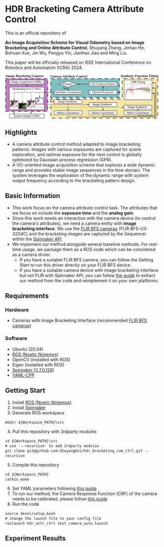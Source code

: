 <!--
 * @Author: Shuyang Zhang
 * @Date: 2024-02-29 17:04:28
 * @LastEditors: ShuyangUni shuyang.zhang1995@gmail.com
 * @LastEditTime: 2024-03-02 18:49:25
 * @Description: 
 * 
 * Copyright (c) 2024 by Shuyang Zhang, All Rights Reserved. 
-->
# HDR Bracketing Camera Attribute Control

This is an official repository of

**An Image Acquisition Scheme for Visual Odometry based on Image Bracketing and Online Attribute Control**, Shuyang Zhang, Jinhao He, Bohuan Xue, Jin Wu, Pengyu Yin, Jianhao Jiao and Ming Liu.

This paper will be officially released on IEEE International Conference on Robotics and Automation (ICRA) 2024.

![overview](docs/overview.png)

## Highlights
* A camera attribute control method adapted to image bracketing patterns. Images with various exposures are captured for scene exploration, and optimal exposure for the next control is globally optimized by Gaussian process regression (GPR).
* A VO-oriented image acquisition scheme that explores a wide dynamic range and provides stable image sequences in the time domain. The system leverages the exploration of the dynamic range with system output frequency according to the bracketing pattern design.

## Basic Information
* This work focus on the camera attribute control task. The attributes that we focus on include the **exposure time** and the **analog gain**.
* Since this work needs an interaction with the camera device (to control the camera's attributes), we need a camera entity with **image bracketing interface**. We use the [FLIR BFS cameras](https://www.flir.com/products/blackfly-s-usb3/?vertical=machine%20vision&segment=iis) (FLIR BFS-U3-32S4C) and the bracketing images are captured by the Sequencer within the [Spinnaker API](https://www.flir.com/products/spinnaker-sdk/?vertical=machine+vision&segment=iis).
* We implement our method alongside several baseline methods. For real-time usage, we package them as a ROS node which can be considered as a camera driver.
  * If you have a suitable FLIR BFS camera, you can follow the Getting Start to run this driver directly on your FLIR BFS device.
  * If you have a suitable camera device with image bracketing interface but not FLIR with Spinnaker API, you can follow [the guide](docs/code_structure.md) to extract our method from the code and reimplement it on your own platforms.

## Requirements
### Hardware
* Cameras with Image Bracketing Interface (recommended [FLIR BFS cameras](https://www.flir.com/products/blackfly-s-usb3/?vertical=machine%20vision&segment=iis))

### Software
* Ubuntu (20.04)
* [ROS (Noetic Ninjemys)](https://wiki.ros.org/noetic/Installation/Ubuntu)
* OpenCV (installed with ROS)
* Eigen (installed with ROS)
* [Spinnaker (2.7.0.128)](https://www.flir.com/products/spinnaker-sdk/)
* [YAML-CPP](https://github.com/jbeder/yaml-cpp)

## Getting Start
1. Install [ROS (Noetic Ninjemys)](https://wiki.ros.org/noetic/Installation/Ubuntu)
2. Install [Spinnaker](https://www.flir.com/products/spinnaker-sdk/)
3. Generate ROS workspace 
```
mkdir ${Workspace_PATH}\src
```
4. Pull this repository with 3rdparty modules
```
cd ${Workspace_PATH}\src
# use '--recursive' to add 3rdparty modules
git clone git@github.com:ShuyangUni/hdr_bracketing_cam_ctrl.git --recursive
```
5. Compile this repository
```
cd ${Workspace_PATH}
catkin_make
```
6. Set YAML parameters following [this guide](docs/parameter_configuration.md)
7. To run our method, the Camera Response Function (CRF) of the camera needs to be calibrated, please follow [this guide](docs/photometric_calibration.md)
8. Run the code
```
source devel/setup.bash
# change the launch file to your config file
roslaunch hdr_attr_ctrl test_camera_auto.launch
```

## Experiment Results

